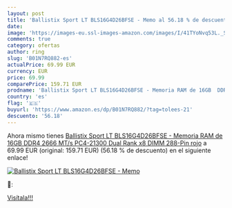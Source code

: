 ```yaml
---
layout: post
title: 'Ballistix Sport LT BLS16G4D26BFSE - Memo al 56.18 % de descuento'
date: 
image: 'https://images-eu.ssl-images-amazon.com/images/I/41TYoNvq53L._SL200_.jpg'
comments: true
category: ofertas
author: ring
slug: 'B01N7RQ882-es'
actualPrice: 69.99 EUR
currency: EUR
price: 69.99
comparePrice: 159.71 EUR
prodname: 'Ballistix Sport LT BLS16G4D26BFSE - Memoria RAM de 16GB  DDR4  2666 MT/s  PC4-21300  Dual Rank x8  DIMM  288-Pin  rojo'
country: 'es'
flag: '🇪🇸'
buyurl: 'https://www.amazon.es/dp/B01N7RQ882/?tag=tolees-21'
descuento: '56.18'
---
```


Ahora mismo tienes [Ballistix Sport LT BLS16G4D26BFSE - Memoria RAM de 16GB  DDR4  2666 MT/s  PC4-21300  Dual Rank x8  DIMM  288-Pin  rojo](https://www.amazon.es/dp/B01N7RQ882/?tag=tolees-21) a 69.99 EUR (original: 159.71 EUR) (56.18 %  de descuento) en el siguiente enlace!

[![Ballistix Sport LT BLS16G4D26BFSE - Memo](https://images-eu.ssl-images-amazon.com/images/I/41TYoNvq53L._SL200_.jpg)](https://www.amazon.es/dp/B01N7RQ882/?tag=tolees-21)

🔎:


[Visítala!!!](https://www.amazon.es/dp/B01N7RQ882/?tag=tolees-21)
